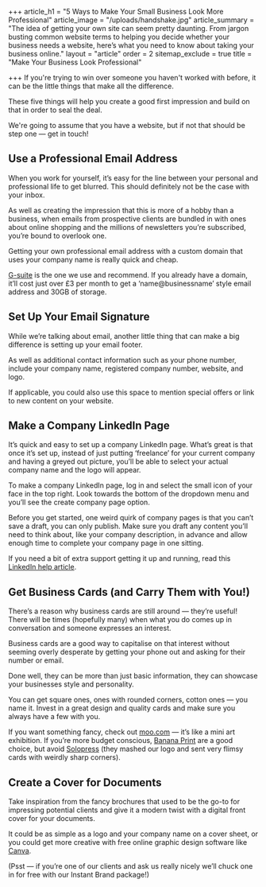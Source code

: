 +++
article_h1 = "5 Ways to Make Your Small Business Look More Professional"
article_image = "/uploads/handshake.jpg"
article_summary = "The idea of getting your own site can seem pretty daunting. From jargon busting common website terms to helping you decide whether your business needs a website, here’s what you need to know about taking your business online."
layout = "article"
order = 2
sitemap_exclude = true
title = "Make Your Business Look Professional"

+++
If you're trying to win over someone you haven't worked with before, it can be the little things that make all the difference.

These five things will help you create a good first impression and build on that in order to seal the deal.

We're going to assume that you have a website, but if not that should be step one — get in touch!

## Use a Professional Email Address

When you work for yourself, it’s easy for the line between your personal and professional life to get blurred. This should definitely not be the case with your inbox.

As well as creating the impression that this is more of a hobby than a business, when emails from prospective clients are bundled in with ones about online shopping and the millions of newsletters you’re subscribed, you’re bound to overlook one.

Getting your own professional email address with a custom domain that uses your company name is really quick and cheap.

[G-suite](https://gsuite.google.co.uk/intl/en_uk/) is the one we use and recommend. If you already have a domain, it’ll cost just over £3 per month to get a ‘name@businessname’ style email address and 30GB of storage.

## Set Up Your Email Signature 

While we’re talking about email, another little thing that can make a big difference is setting up your email footer.

As well as additional contact information such as your phone number, include your company name, registered company number, website, and logo.

If applicable, you could also use this space to mention special offers or link to new content on your website. 

## Make a Company LinkedIn Page 

It’s quick and easy to set up a company LinkedIn page. What’s great is that once it’s set up, instead of just putting ‘freelance’ for your current company and having a greyed out picture, you’ll be able to select your actual company name and the logo will appear.

To make a company LinkedIn page, log in and select the small icon of your face in the top right. Look towards the bottom of the dropdown menu and you’ll see the create company page option.

Before you get started, one weird quirk of company pages is that you can’t save a draft, you can only publish. Make sure you draft any content you’ll need to think about, like your company description, in advance and allow enough time to complete your company page in one sitting.

If you need a bit of extra support getting it up and running, read this [LinkedIn help article](https://www.linkedin.com/help/linkedin/answer/710/creating-a-linkedin-company-page?lang=en).

## Get Business Cards (and Carry Them with You!)

There’s a reason why business cards are still around — they’re useful! There will be times (hopefully many) when what you do comes up in conversation and someone expresses an interest.

Business cards are a good way to capitalise on that interest without seeming overly desperate by getting your phone out and asking for their number or email.

Done well, they can be more than just basic information, they can showcase your businesses style and personality.

You can get square ones, ones with rounded corners, cotton ones — you name it. Invest in a great design and quality cards and make sure you always have a few with you.

If you want something fancy, check out [moo.com](https://www.moo.com/uk/products/business-cards.html) — it’s like a mini art exhibition. If you’re more budget conscious, [Banana Print](https://www.banana-print.co.uk/) are a good choice, but avoid [Solopress](https://www.solopress.com/) (they mashed our logo and sent very flimsy cards with weirdly sharp corners).

## Create a Cover for Documents

Take inspiration from the fancy brochures that used to be the go-to for impressing potential clients and give it a modern twist with a digital front cover for your documents. 

It could be as simple as a logo and your company name on a cover sheet, or you could get more creative with free online graphic design software like [Canva](https://www.canva.com/).

(Psst — if you’re one of our clients and ask us really nicely we’ll chuck one in for free with our Instant Brand package!)